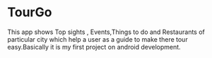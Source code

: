 # TourGo
This app shows Top sights , Events,Things to do and Restaurants of particular city which help a user as a guide to make there tour easy.Basically it is my first project on android development.
